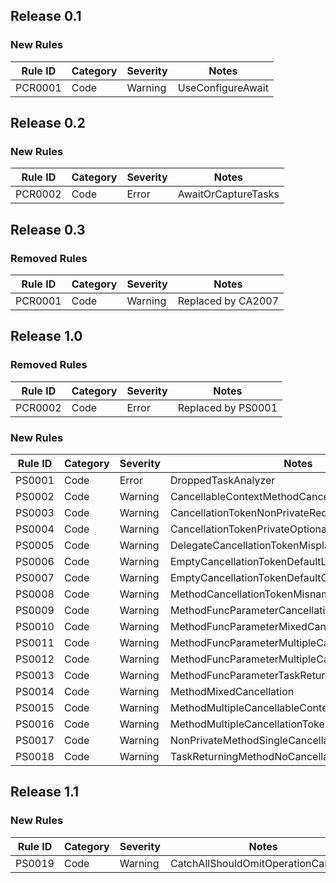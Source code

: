 ﻿## Release 0.1

### New Rules

Rule ID | Category | Severity | Notes
--------|----------|----------|--------------------
PCR0001 |  Code    |  Warning | UseConfigureAwait

## Release 0.2

### New Rules

Rule ID | Category | Severity | Notes
--------|----------|----------|--------------------
PCR0002 |  Code    |  Error   | AwaitOrCaptureTasks

## Release 0.3

### Removed Rules

Rule ID | Category | Severity | Notes
--------|----------|----------|--------------------
PCR0001 |  Code    |  Warning | Replaced by CA2007

## Release 1.0

### Removed Rules

Rule ID | Category | Severity | Notes
--------|----------|----------|--------------------
PCR0002 |  Code    |  Error   | Replaced by PS0001

### New Rules

Rule ID | Category | Severity | Notes
--------|----------|----------|--------------------
PS0001  |  Code    |  Error   | DroppedTaskAnalyzer
PS0002  |  Code    |  Warning | CancellableContextMethodCancellationToken
PS0003  |  Code    |  Warning | CancellationTokenNonPrivateRequired
PS0004  |  Code    |  Warning | CancellationTokenPrivateOptional
PS0005  |  Code    |  Warning | DelegateCancellationTokenMisplaced
PS0006  |  Code    |  Warning | EmptyCancellationTokenDefaultLiteral
PS0007  |  Code    |  Warning | EmptyCancellationTokenDefaultOperator
PS0008  |  Code    |  Warning | MethodCancellationTokenMisnamed
PS0009  |  Code    |  Warning | MethodFuncParameterCancellationTokenMisplaced
PS0010  |  Code    |  Warning | MethodFuncParameterMixedCancellation
PS0011  |  Code    |  Warning | MethodFuncParameterMultipleCancellableContexts
PS0012  |  Code    |  Warning | MethodFuncParameterMultipleCancellationTokens
PS0013  |  Code    |  Warning | MethodFuncParameterTaskReturnTypeNoCancellation
PS0014  |  Code    |  Warning | MethodMixedCancellation
PS0015  |  Code    |  Warning | MethodMultipleCancellableContexts
PS0016  |  Code    |  Warning | MethodMultipleCancellationTokens
PS0017  |  Code    |  Warning | NonPrivateMethodSingleCancellationTokenMisnamed
PS0018  |  Code    |  Warning | TaskReturningMethodNoCancellation

## Release 1.1

### New Rules

Rule ID | Category | Severity | Notes
--------|----------|----------|-------
PS0019  | Code     | Warning  | CatchAllShouldOmitOperationCanceled
